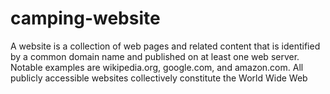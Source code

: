 # camping-website
A website is a collection of web pages and related content that is identified by a common domain name and published on at least one web server. Notable examples are wikipedia.org, google.com, and amazon.com. All publicly accessible websites collectively constitute the World Wide Web
